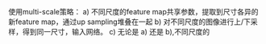使用multi-scale策略：
   a) 不同尺度的feature map共享参数，提取到尺寸各异的新feature map，通过up sampling堆叠在一起
   b) 对不同尺度的图像进行上/下采样，得到同一尺寸，输入网络。
   c) 无论是 a) 还是 b),不同尺度的
